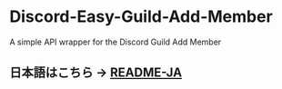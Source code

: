 # Discord-Easy-Guild-Add-Member
A simple API wrapper for the Discord Guild Add Member
## 日本語はこちら -> [README-JA](https://github.com/taka-4602/Discord-Easy-Guild-Add-Member/blob/main/README-JA.md)
